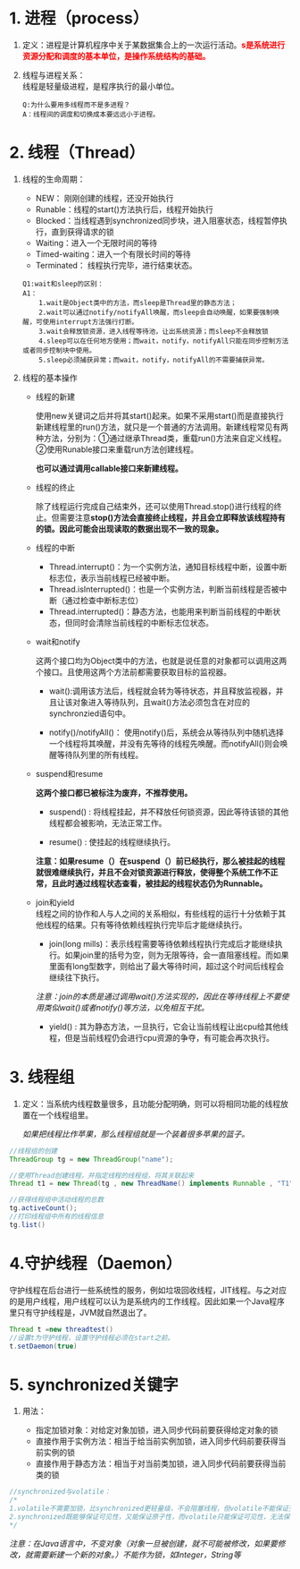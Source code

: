 # 1. 进程（process）
1. 定义：进程是计算机程序中关于某数据集合上的一次运行活动。<font color = #FF0000>**s是系统进行资源分配和调度的基本单位，是操作系统结构的基础。**</font>
2. 线程与进程关系：  
    线程是轻量级进程，是程序执行的最小单位。
    
    ``` 
    Q:为什么要用多线程而不是多进程？
    A：线程间的调度和切换成本要远远小于进程。
    ```

# 2. 线程（Thread）
1. 线程的生命周期：  

    - NEW： 刚刚创建的线程，还没开始执行
    - Runable：线程的start()方法执行后，线程开始执行
    - Blocked：当线程遇到synchronized同步块，进入阻塞状态，线程暂停执行，直到获得请求的锁
    - Waiting：进入一个无限时间的等待
    - Timed-waiting：进入一个有限长时间的等待
    - Terminated： 线程执行完毕，进行结束状态。
    ```
    Q1:wait和sleep的区别：
    A1：
        1.wait是Object类中的方法，而sleep是Thread里的静态方法； 
        2.wait可以通过notify/notifyAll唤醒，而sleep会自动唤醒，如果要强制唤醒，可使用interrupt方法强行打断。
        3.wait会释放锁资源，进入线程等待池，让出系统资源；而sleep不会释放锁
        4.sleep可以在任何地方使用；而wait，notify，notifyAll只能在同步控制方法或者同步控制块中使用。
        5.sleep必须捕获异常；而wait，notify，notifyAll的不需要捕获异常。

    ```
2. 线程的基本操作

    - 线程的新建

        使用new关键词之后并将其start()起来。如果不采用start()而是直接执行新建线程里的run()方法，就只是一个普通的方法调用。新建线程常见有两种方法，分别为：①通过继承Thread类，重载run()方法来自定义线程。②使用Runable接口来重载run方法创建线程。

        **也可以通过调用callable接口来新建线程。**

    - 线程的终止
        
        除了线程运行完成自己结束外，还可以使用Thread.stop()进行线程的终止。但需要注意**stop()方法会直接终止线程，并且会立即释放该线程持有的锁。因此可能会出现读取的数据出现不一致的现象。**

    - 线程的中断

        - Thread.interrupt()：为一个实例方法，通知目标线程中断，设置中断标志位，表示当前线程已经被中断。
        - Thread.isInterrupted()：也是一个实例方法，判断当前线程是否被中断（通过检查中断标志位）
        - Thread.interrupted()：静态方法，也能用来判断当前线程的中断状态，但同时会清除当前线程的中断标志位状态。


    - wait和notify

        这两个接口均为Object类中的方法，也就是说任意的对象都可以调用这两个接口。且使用这两个方法前都需要获取目标的监视器。

         - wait():调用该方法后，线程就会转为等待状态，并且释放监视器，并且让该对象进入等待队列，且wait()方法必须包含在对应的synchronzied语句中。

         - notify()/notifyAll()： 使用notify()后，系统会从等待队列中随机选择一个线程将其唤醒，并没有先等待的线程先唤醒。而notifyAll()则会唤醒等待队列里的所有线程。



    - suspend和resume  

        **这两个接口都已被标注为废弃，不推荐使用。**
        
        - suspend() : 将线程挂起，并不释放任何锁资源，因此等待该锁的其他线程都会被影响，无法正常工作。

        -  resume() : 使挂起的线程继续执行。
        
        **注意：如果resume（）在suspend（）前已经执行，那么被挂起的线程就很难继续执行，并且不会对锁资源进行释放，使得整个系统工作不正常，且此时通过线程状态查看，被挂起的线程状态仍为Runnable。** 

    - join和yield  
        线程之间的协作和人与人之间的关系相似，有些线程的运行十分依赖于其他线程的结果。只有等待依赖线程执行完毕后才能继续执行。  

        - join(long mills)：表示线程需要等待依赖线程执行完成后才能继续执行。如果join里的括号为空，则为无限等待，会一直阻塞线程。而如果里面有long型数字，则给出了最大等待时间，超过这个时间后线程会继续往下执行。

         *注意：join的本质是通过调用wait()方法实现的，因此在等待线程上不要使用类似wait()或者notify()等方法，以免相互干扰。*
        
        - yield() : 其为静态方法，一旦执行，它会让当前线程让出cpu给其他线程，但是当前线程仍会进行cpu资源的争夺，有可能会再次执行。

# 3. 线程组
1. 定义：当系统内线程数量很多，且功能分配明确，则可以将相同功能的线程放置在一个线程组里。

    *如果把线程比作苹果，那么线程组就是一个装着很多苹果的篮子。*

```java
//线程组的创建
ThreadGroup tg = new ThreadGroup("name");

//使用Thread创建线程，并指定线程的线程组，将其关联起来
Thread t1 = new Thread(tg , new ThreadName() implements Runnable , "T1")

//获得线程组中活动线程的总数
tg.activeCount();
//打印线程组中所有的线程信息
tg.list()
```

# 4.守护线程（Daemon）
守护线程在后台进行一些系统性的服务，例如垃圾回收线程，JIT线程。与之对应的是用户线程，用户线程可以认为是系统内的工作线程。因此如果一个Java程序里只有守护线程是，JVM就自然退出了。
```java
Thread t =new threadtest()
//设置t为守护线程，设置守护线程必须在start之前。
t.setDaemon(true)
```

# 5. synchronized关键字
1. 用法：

    - 指定加锁对象：对给定对象加锁，进入同步代码前要获得给定对象的锁
    - 直接作用于实例方法：相当于给当前实例加锁，进入同步代码前要获得当前实例的锁
    - 直接作用于静态方法：相当于对当前类加锁，进入同步代码前要获得当前类的锁
```java
//synchronized与volatile：
/*
1.volatile不需要加锁，比synchronized更轻量级，不会阻塞线程，但volatile不能保证变量复合操作的原子性；
2.synchronized既能够保证可见性，又能保证原子性，而volatile只能保证可见性，无法保证原子性。
*/

```

*注意：在Java语言中，不变对象（对象一旦被创建，就不可能被修改，如果要修改，就需要新建一个新的对象。）不能作为锁，如Integer，String等*
